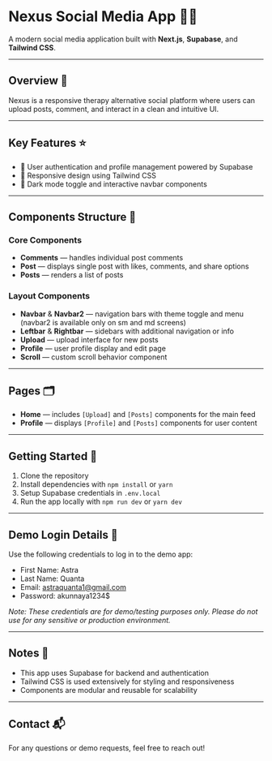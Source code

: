 # Nexus Social Media App 🤳🏾

A modern social media application built with **Next.js**, **Supabase**, and **Tailwind CSS**.

---

## Overview 👥

Nexus is a responsive therapy alternative social platform where users can upload posts, comment, and interact in a clean and intuitive UI.

---

## Key Features ⭐

* 🔐 User authentication and profile management powered by Supabase
* 🎨 Responsive design using Tailwind CSS
* 🌙 Dark mode toggle and interactive navbar components

---

## Components Structure 🧩

### Core Components

* **Comments** — handles individual post comments
* **Post** — displays single post with likes, comments, and share options
* **Posts** — renders a list of posts

### Layout Components

* **Navbar** & **Navbar2** — navigation bars with theme toggle and menu (navbar2 is available only on sm and md screens)
* **Leftbar** & **Rightbar** — sidebars with additional navigation or info
* **Upload** — upload interface for new posts
* **Profile** — user profile display and edit page
* **Scroll** — custom scroll behavior component

---

## Pages 🗂️

* **Home** — includes `[Upload]` and `[Posts]` components for the main feed
* **Profile** — displays `[Profile]` and `[Posts]` components for user content

---

## Getting Started 🚀

1. Clone the repository
2. Install dependencies with `npm install` or `yarn`
3. Setup Supabase credentials in `.env.local`
4. Run the app locally with `npm run dev` or `yarn dev`

---

## Demo Login Details 🔑

Use the following credentials to log in to the demo app:

* First Name: Astra
* Last Name: Quanta
* Email: [astraquanta1@gmail.com](mailto:astraquanta1@gmail.com)
* Password: akunnaya1234\$

*Note: These credentials are for demo/testing purposes only. Please do not use for any sensitive or production environment.*

---

## Notes 📝

* This app uses Supabase for backend and authentication
* Tailwind CSS is used extensively for styling and responsiveness
* Components are modular and reusable for scalability

---

## Contact 📬

For any questions or demo requests, feel free to reach out!
